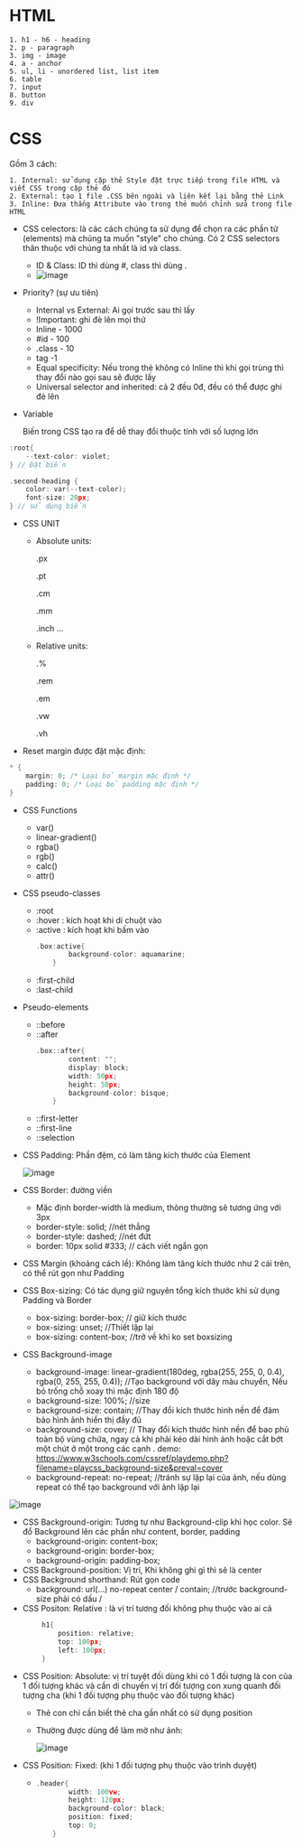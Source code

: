 
# HTML
    1. h1 - h6 - heading
    2. p - paragraph
    3. img - image
    4. a - anchor
    5. ul, li - unordered list, list item
    6. table
    7. input
    8. button
    9. div  

# CSS

Gồm 3 cách: 

    1. Internal: sử dụng cặp thẻ Style đặt trực tiếp trong file HTML và viết CSS trong cặp thẻ đó
    2. External: tạo 1 file .CSS bên ngoài và liên kết lại bằng thẻ Link
    3. Inline: Đưa thẳng Attribute vào trong thẻ muốn chỉnh sửa trong file HTML

- CSS celectors: là các cách chúng ta sử dụng để chọn ra các phần tử (elements) mà chúng ta muốn "style" cho chúng. Có 2 CSS selectors thân thuộc với chúng ta nhất là id và class.
  + ID & Class: ID thì dùng #, class thì dùng .
  + ![image](https://github.com/Mefuuuu/HTML-CSS/assets/133778142/6a688877-16ba-4a08-be54-3f681c579109)
 
- Priority? (sự ưu tiên)
  + Internal vs External: Ai gọi trước sau thì lấy
  + !Important: ghi đè lên mọi thứ
  + Inline - 1000
  + #id - 100
  + .class - 10
  + tag -1
  + Equal specificity: Nếu trong thẻ không có Inline thì khi gọi trùng thì thay đổi nào gọi sau sẽ được lấy
  + Universal selector and inherited: cả 2 đều 0đ, đều có thể được ghi đè lên

- Variable

  Biến trong CSS tạo ra để dễ thay đổi thuộc tính với số lượng lớn
  
```c
:root{
    --text-color: violet;
} // Đặt biến

.second-heading {
    color: var(--text-color);
    font-size: 20px;
} // sử dụng biến
```
- CSS UNIT
  + Absolute units:
    
    .px
    
    .pt
    
    .cm
    
    .mm
    
    .inch ...
    
  + Relative units:
    
    .%
    
    .rem
    
    .em
    
    .vw
    
    .vh
      
- Reset margin được đặt mặc định:
```c
* {
    margin: 0; /* Loại bỏ margin mặc định */
    padding: 0; /* Loại bỏ padding mặc định */
}
```
- CSS Functions
  + var()
  + linear-gradient()
  + rgba()
  + rgb()
  + calc()
  + attr()

- CSS pseudo-classes
  + :root
  + :hover : kích hoạt khi di chuột vào
  + :active : kích hoạt khi bấm vào
    ```c
    .box:active{
            background-color: aquamarine;
        }
    ```
  + :first-child
  + :last-child
    
- Pseudo-elements
  + ::before
  + ::after
    ```c
    .box::after{
            content: "";
            display: block;
            width: 50px;
            height: 50px;
            background-color: bisque;
        }
    ```
  + ::first-letter
  + ::first-line
  + ::selection
- CSS Padding: Phần đệm, có làm tăng kích thước của Element
  
  ![image](https://github.com/Mefuuuu/HTML-CSS/assets/133778142/4ca492d0-9ecd-4c89-881f-b5a66bfdc2fd)
- CSS Border: đường viền
  + Mặc định border-width là medium, thông thường sẽ tương ứng với 3px
  + border-style: solid; //nét thẳng
  + border-style: dashed; //nét đứt
  + border: 10px solid #333; // cách viết ngắn gọn
- CSS Margin (khoảng cách lề): Không làm tăng kích thước như 2 cái trên, có thể rút gọn như Padding
- CSS Box-sizing: Có tác dụng giữ nguyên tổng kích thước khi sử dụng Padding và Border
  + box-sizing: border-box; // giữ kích thước
  + box-sizing: unset; //Thiết lập lại
  + box-sizing: content-box; //trở về khi ko set boxsizing
- CSS Background-image 
  +  background-image: linear-gradient(180deg, rgba(255, 255, 0, 0.4), rgba(0, 255, 255, 0.4)); //Tạo background với dãy màu chuyển, Nếu bỏ trống chỗ xoay thì mặc định 180 độ
  +  background-size: 100%; //size
  +  background-size: contain; //Thay đổi kích thước hình nền để đảm bảo hình ảnh hiển thị đầy đủ
  +  background-size: cover; // Thay đổi kích thước hình nền để bao phủ toàn bộ vùng chứa, ngay cả khi phải kéo dài hình ảnh hoặc cắt bớt một chút ở một trong các cạnh . demo: https://www.w3schools.com/cssref/playdemo.php?filename=playcss_background-size&preval=cover
  +  background-repeat: no-repeat; //tránh sự lặp lại của ảnh, nếu dùng repeat có thể tạo background với ảnh lặp lại

![image](https://github.com/Mefuuuu/HTML-CSS/assets/133778142/87fbeccb-b618-4e6c-be94-4954850e5525)

- CSS Background-origin: Tương tự như Background-clip khi học color. Sẽ đổ Background lên các phần như content, border, padding
  + background-origin: content-box;
  + background-origin: border-box;
  + background-origin: padding-box;
- CSS Background-position: Vị trí, Khi không ghi gì thì sẽ là center
- CSS Background shorthand: Rút gọn code
  + background: url(...) no-repeat center / contain; //trước background-size phải có dấu /
- CSS Positon: Relative : là vị trí tương đối không phụ thuộc vào ai cả
```c
        h1{
            position: relative;
            top: 100px;
            left: 100px;
        }
```
- CSS Position: Absolute: vị trí tuyệt đối dùng khi có 1 đối tượng là con của 1 đối tượng khác và cần di chuyển vị trí đối tượng con xung quanh đối tượng cha (khi 1 đối tượng phụ thuộc vào đối tượng khác)
  + Thẻ con chỉ cần biết thẻ cha gần nhất có sử dụng position
  + Thường được dùng để làm mờ như ảnh:
    
    ![image](https://github.com/Mefuuuu/HTML-CSS/assets/133778142/95550614-e645-48fc-86f4-2c66c54a12f7)
- CSS Position: Fixed: (khi 1 đối tượng phụ thuộc vào trình duyệt)
  + ```c
    .header{
            width: 100vw;
            height: 120px;
            background-color: black;
            position: fixed;
            top: 0;
        }
    ```
